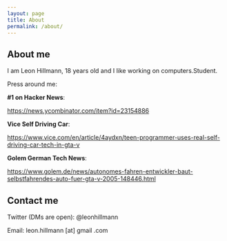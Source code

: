 ```yaml
---
layout: page
title: About
permalink: /about/
---
```

## About me

I am Leon Hillmann, 18 years old and I like working on computers.Student. 

Press around me: 

**#1 on Hacker News**:

https://news.ycombinator.com/item?id=23154886

**Vice Self Driving Car**:

https://www.vice.com/en/article/4aydxn/teen-programmer-uses-real-self-driving-car-tech-in-gta-v

**Golem German Tech News**:

https://www.golem.de/news/autonomes-fahren-entwickler-baut-selbstfahrendes-auto-fuer-gta-v-2005-148446.html

## Contact me 


Twitter (DMs are open): @leonhillmann

Email: leon.hillmann [at] gmail .com


